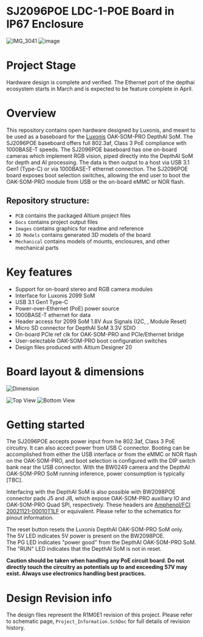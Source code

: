 # SJ2096POE LDC-1-POE Board in IP67 Enclosure

![IMG_3041](https://user-images.githubusercontent.com/32992551/109261978-fce01400-77bd-11eb-8895-2a5083a61013.JPG)
![image](https://user-images.githubusercontent.com/32992551/109262197-58aa9d00-77be-11eb-9d58-88723eb1eef3.png)

# Project Stage
Hardware design is complete and verified.  The Ethernet port of the depthai ecosystem starts in March and is expected to be feature complete in April.

# Overview

This repository contains open hardware designed by Luxonis, and meant to be used as a baseboard for the [Luxonis](https://www.luxonis.com/depthai) OAK-SOM-PRO DepthAI SoM. The SJ2096POE baseboard offers full 802.3af, Class 3 PoE compliance with 1000BASE-T speeds. The SJ2096POE baseboard has one on-board cameras which implement RGB vision, piped directly into the DepthAI SoM for depth and AI processing. The data is then output to a host via USB 3.1 Gen1 (Type-C) or via 1000BASE-T ethernet connection. The SJ2096POE board exposes boot selection switches, allowing the end user to boot the OAK-SOM-PRO module from USB or the on-board eMMC or NOR flash. 

## Repository structure:
* `PCB` contains the packaged Altium project files
* `Docs` contains project output files
* `Images` contains graphics for readme and reference
* `3D Models` contains generated 3D models of the board
* `Mechanical` contains models of mounts, enclosures, and other mechanical parts

# Key features
* Support for on-board stereo and RGB camera modules
* Interface for Luxonis 2099 SoM
* USB 3.1 Gen1 Type-C
* Power-over-Ethernet (PoE) power source
* 1000BASE-T ethernet for data
* Header access for 2099 SoM 1.8V Aux Signals (I2C, , Module Reset) 
* Micro SD connector for DepthAI SoM 3.3V SDIO
* On-board PCIe ref clk for OAK-SOM-PRO and PCIe/Ethernet bridge
* User-selectable OAK-SOM-PRO boot configuration switches
* Design files produced with Altium Designer 20


# Board layout & dimensions

![Dimension](https://github.com/luxonis/depthai-hardware/blob/master/SJ2096POE_R0M0E0/Images/oak-1-dimension.png)

![Top View](https://github.com/luxonis/depthai-hardware/blob/master/SJ2096POE_R0M0E0/Images/oak-1-top.png)
![Bottom View](https://github.com/luxonis/depthai-hardware/blob/master/SJ2096POE_R0M0E0/Images/oak-1-bottom.png)

# Getting started
The SJ2096POE accepts power input from he 802.3af, Class 3 PoE circuitry. It can also accect power from USB C connector. Booting can be accomplished from either the USB interface or from the eMMC or NOR flash on the OAK-SOM-PRO, and boot selection is configured with the DIP switch bank near the USB connector. With the BW0249 camera and the DepthAI OAK-SOM-PRO SoM running inference, power consumption is typically [TBC]. 

Interfacing with the DepthAI SoM is also possible with BW2098POE connector pads J5 and J8, which expose OAK-SOM-PRO auxiliary IO and OAK-SOM-PRO Quad SPI, respectively. These headers are [Amphenol/FCI 20021121-00010T1LF](https://octopart.com/20021121-00010t1lf-amphenol+icc+%2F+fci-93112650?r=sp) or equivalent. Please refer to the schematics for pinout information.

The reset button resets the Luxonis DepthAI OAK-SOM-PRO SoM only.   
The 5V LED indicates 5V power is present on the BW2098POE.   
The PG LED indicates "power good" from the DepthAI OAK-SOM-PRO SoM.   
The "RUN" LED indicates that the DepthAI SoM is not in reset.  

**Caution should be taken when handling any PoE circuit board. Do not directly touch the circuitry as potentials up to and exceeding 57V may exist. Always use electronics handling best practices.** 


# Design Revision info
The design files represent the R1M0E1 revision of this project. Please refer to schematic page, `Project_Information.SchDoc` for full details of revision history.

